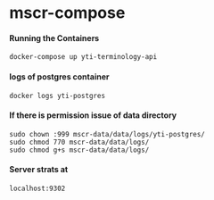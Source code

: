 # mscr-compose

#### Running the Containers

    docker-compose up yti-terminology-api

#### logs of postgres container

    docker logs yti-postgres

#### If there is permission issue of data directory

    sudo chown :999 mscr-data/data/logs/yti-postgres/
    sudo chmod 770 mscr-data/data/logs/
    sudo chmod g+s mscr-data/data/logs/

#### Server strats at

    localhost:9302
